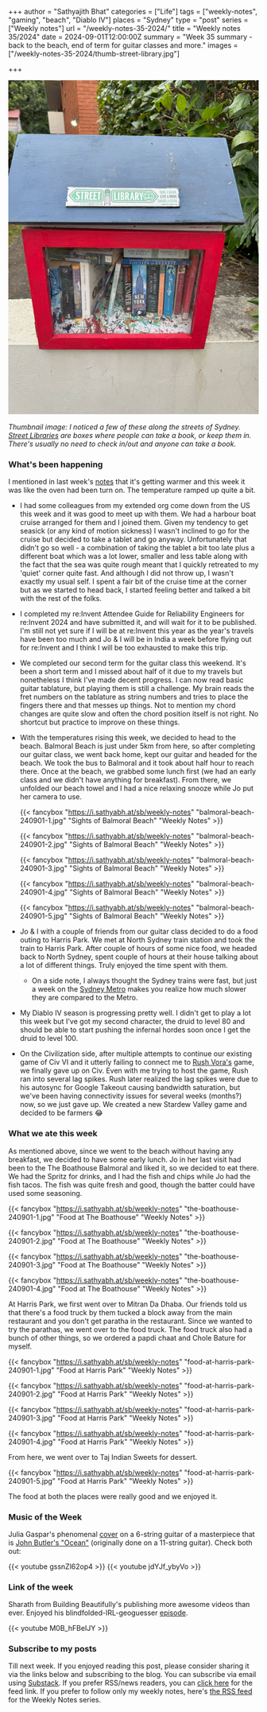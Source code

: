+++
author = "Sathyajith Bhat"
categories = ["Life"]
tags = ["weekly-notes", "gaming", "beach", "Diablo IV"]
places = "Sydney"
type = "post"
series = ["Weekly notes"]
url = "/weekly-notes-35-2024/"
title = "Weekly notes 35/2024"
date = 2024-09-01T12:00:00Z
summary = "Week 35 summary - back to the beach, end of term for guitar classes and more."
images = ["/weekly-notes-35-2024/thumb-street-library.jpg"]

+++

![](thumb-street-library.jpg)

_Thumbnail image: I noticed a few of these along the streets of Sydney. [Street Libraries](https://streetlibrary.org.au/) are boxes where people can take a book, or keep them in. There's usually no need to check in/out and anyone can take a book._ 

### What's been happening

I mentioned in last week's [notes](/weekly-notes-34-2024/) that it's getting warmer and this week it was like the oven had been turn on. The temperature ramped up quite a bit.

* I had some colleagues from my extended org come down from the US this week and it was good to meet up with them. We had a harbour boat cruise arranged for them and I joined them. Given my tendency to get seasick (or any kind of motion sickness) I wasn't inclined to go for the cruise but decided to take a tablet and go anyway. Unfortunately that didn't go so well - a combination of taking the tablet a bit too late plus a different boat which was a lot lower, smaller and less table along with the fact that the sea was quite rough meant that I quickly retreated to my 'quiet' corner quite fast. And although I did not throw up, I wasn't exactly my usual self. I spent a fair bit of the cruise time at the corner but as we started to head back, I started feeling better and talked a bit with the rest of the folks.
* I completed my re:Invent Attendee Guide for Reliability Engineers for re:Invent 2024 and have submitted it, and will wait for it to be published. I'm still not yet sure if I will be at re:Invent this year as the year's travels have been too much and Jo & I will be in India a week before flying out for re:Invent and I think I will be too exhausted to make this trip.
* We completed our second term for the guitar class this weekend. It's been a short term and I missed about half of it due to my travels but nonetheless I think I've made decent progress. I can now read basic guitar tablature, but playing them is still a challenge. My brain reads the fret numbers on the tablature as string numbers and tries to place the fingers there and that messes up things. Not to mention my chord changes are quite slow and often the chord position itself is not right. No shortcut but practice to improve on these things.
* With the temperatures rising this week, we decided to head to the beach. Balmoral Beach is just under 5km from here, so after completing our guitar class, we went back home, kept our guitar and headed for the beach. We took the bus to Balmoral and it took about half hour to reach there. Once at the beach, we grabbed some lunch first (we had an early class and we didn't have anything for breakfast). From there, we unfolded our beach towel and I had a nice relaxing snooze while Jo put her camera to use.

  {{< fancybox "https://i.sathyabh.at/sb/weekly-notes" "balmoral-beach-240901-1.jpg" "Sights of Balmoral Beach" "Weekly Notes" >}}

  {{< fancybox "https://i.sathyabh.at/sb/weekly-notes" "balmoral-beach-240901-2.jpg" "Sights of Balmoral Beach" "Weekly Notes" >}}

  {{< fancybox "https://i.sathyabh.at/sb/weekly-notes" "balmoral-beach-240901-3.jpg" "Sights of Balmoral Beach" "Weekly Notes" >}}

  {{< fancybox "https://i.sathyabh.at/sb/weekly-notes" "balmoral-beach-240901-4.jpg" "Sights of Balmoral Beach" "Weekly Notes" >}}

  {{< fancybox "https://i.sathyabh.at/sb/weekly-notes" "balmoral-beach-240901-5.jpg" "Sights of Balmoral Beach" "Weekly Notes" >}}

* Jo & I with a couple of friends from our guitar class decided to do a food outing to Harris Park. We met at North Sydney train station and took the train to Harris Park. After couple of hours of some nice food, we headed back to North Sydney, spent couple of hours at their house talking about a lot of different things. Truly enjoyed the time spent with them.
  * On a side note, I always thought the Sydney trains were fast, but just a week on the [Sydney Metro](https://sathyabh.at/weekly-notes-34-2024/) makes you realize how much slower they are compared to the Metro. 
* My Diablo IV season is progressing pretty well. I didn't get to play a lot this week but I've got my second character, the druid to level 80 and should be able to start pushing the infernal hordes soon once I get the druid to level 100.
* On the Civilization side, after multiple attempts to continue our existing game of Civ VI and it utterly failing to connect me to [Rush Vora's](https://mastodon.social/@rushvora@hachyderm.io) game, we finally gave up on Civ. Even with me trying to host the game, Rush ran into several lag spikes. Rush later realized the lag spikes were due to his autosync for Google Takeout causing bandwidth saturation, but we've been having connectivity issues for several weeks (months?) now, so we just gave up. We created a new Stardew Valley game and decided to be farmers 😂

### What we ate this week

As mentioned above, since we went to the beach without having any breakfast, we decided to have some early lunch. Jo in her last visit had been to the The Boathouse Balmoral and liked it, so we decided to eat there. We had the Spritz for drinks, and I had the fish and chips while Jo had the fish tacos. The fish was quite fresh and good, though the batter could have used some seasoning. 

{{< fancybox "https://i.sathyabh.at/sb/weekly-notes" "the-boathouse-240901-1.jpg" "Food at The Boathouse" "Weekly Notes" >}}

{{< fancybox "https://i.sathyabh.at/sb/weekly-notes" "the-boathouse-240901-2.jpg" "Food at The Boathouse" "Weekly Notes" >}}

{{< fancybox "https://i.sathyabh.at/sb/weekly-notes" "the-boathouse-240901-3.jpg" "Food at The Boathouse" "Weekly Notes" >}}

{{< fancybox "https://i.sathyabh.at/sb/weekly-notes" "the-boathouse-240901-4.jpg" "Food at The Boathouse" "Weekly Notes" >}}

At Harris Park, we first went over to Mitran Da Dhaba. Our friends told us that there's a food truck by them tucked a block away from the main restaurant and you don't get paratha in the restaurant. Since we wanted to try the parathas, we went over to the food truck. The food truck also had a bunch of other things, so we ordered a papdi chaat and Chole Bature for myself. 

{{< fancybox "https://i.sathyabh.at/sb/weekly-notes" "food-at-harris-park-240901-1.jpg" "Food at Harris Park" "Weekly Notes" >}}

{{< fancybox "https://i.sathyabh.at/sb/weekly-notes" "food-at-harris-park-240901-2.jpg" "Food at Harris Park" "Weekly Notes" >}}

{{< fancybox "https://i.sathyabh.at/sb/weekly-notes" "food-at-harris-park-240901-3.jpg" "Food at Harris Park" "Weekly Notes" >}}

{{< fancybox "https://i.sathyabh.at/sb/weekly-notes" "food-at-harris-park-240901-4.jpg" "Food at Harris Park" "Weekly Notes" >}}

From here, we went over to Taj Indian Sweets for dessert.

{{< fancybox "https://i.sathyabh.at/sb/weekly-notes" "food-at-harris-park-240901-5.jpg" "Food at Harris Park" "Weekly Notes" >}}

The food at both the places were really good and we enjoyed it.

### Music of the Week

Julia Gaspar's phenomenal [cover](https://www.youtube.com/watch?v=gssnZl62op4) on a 6-string guitar of a masterpiece that is [John Butler's "Ocean"](https://www.youtube.com/watch?v=jdYJf_ybyVo) (originally done on a 11-string guitar). Check both out:

  {{< youtube gssnZl62op4 >}}
  {{< youtube jdYJf_ybyVo >}}
### Link of the week

Sharath from Building Beautifully's publishing more awesome videos than ever. Enjoyed his blindfolded-IRL-geoguesser [episode](https://www.youtube.com/watch?v=M0B_hFBeIJY).

{{< youtube M0B_hFBeIJY >}}

### Subscribe to my posts

Till next week. If you enjoyed reading this post, please consider sharing it via the links below and subscribing to the blog. You can subscribe via email using [Substack](https://sathyabhat.substack.com/). If you prefer RSS/news readers, you can [click here](https://sathyabh.at/index.xml) for the feed link. If you prefer to follow only my weekly notes, here's [the RSS feed](https://sathyabh.at/series/weekly-notes/index.xml) for the Weekly Notes series. 
